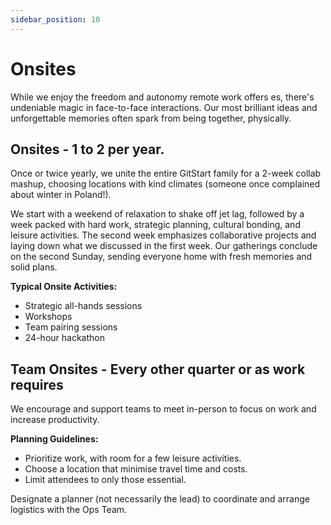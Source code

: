 ```yaml
---
sidebar_position: 10
---
```


# Onsites

While we enjoy the freedom and autonomy remote work offers es, there's undeniable magic in face-to-face interactions. Our most brilliant ideas and unforgettable memories often spark from being together, physically.

## Onsites - 1 to 2 per year.
Once or twice yearly, we unite the entire GitStart family for a 2-week collab mashup, choosing locations with kind climates (someone once complained about winter in Poland!).

We start with a weekend of relaxation to shake off jet lag, followed by a week packed with hard work, strategic planning, cultural bonding, and leisure activities. The second week emphasizes collaborative projects and laying down what we discussed in the first week. Our gatherings conclude on the second Sunday, sending everyone home with fresh memories and solid plans.

**Typical Onsite Activities:**
- Strategic all-hands sessions
- Workshops
- Team pairing sessions
- 24-hour hackathon

## Team Onsites - Every other quarter or as work requires
We encourage and support teams to meet in-person to focus on work and increase productivity.

**Planning Guidelines:**
- Prioritize work, with room for a few leisure activities.
- Choose a location that minimise travel time and costs.
- Limit attendees to only those essential.

Designate a planner (not necessarily the lead) to coordinate and arrange logistics with the Ops Team.

